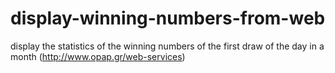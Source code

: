 # display-winning-numbers-from-web
display the statistics of the winning numbers of the first draw of the day in a month (http://www.opap.gr/web-services)
